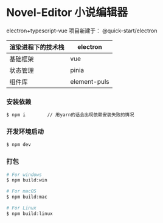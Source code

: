 # Novel-Editor 小说编辑器

electron+typescript-vue     项目新建于： @quick-start/electron

| 渲染进程下的技术栈 | electron     |
| ------------------ | ------------ |
| 基础框架           | vue          |
| 状态管理           | pinia        |
| 组件库             | element-puls |



### 安装依赖

```bash
$ npm i        // 用yarn的话会出现依赖安装失败的情况
```

### 开发环境启动

```bash
$ npm dev
```

### 打包

```bash
# For windows
$ npm build:win

# For macOS
$ npm build:mac

# For Linux
$ npm build:linux
```

